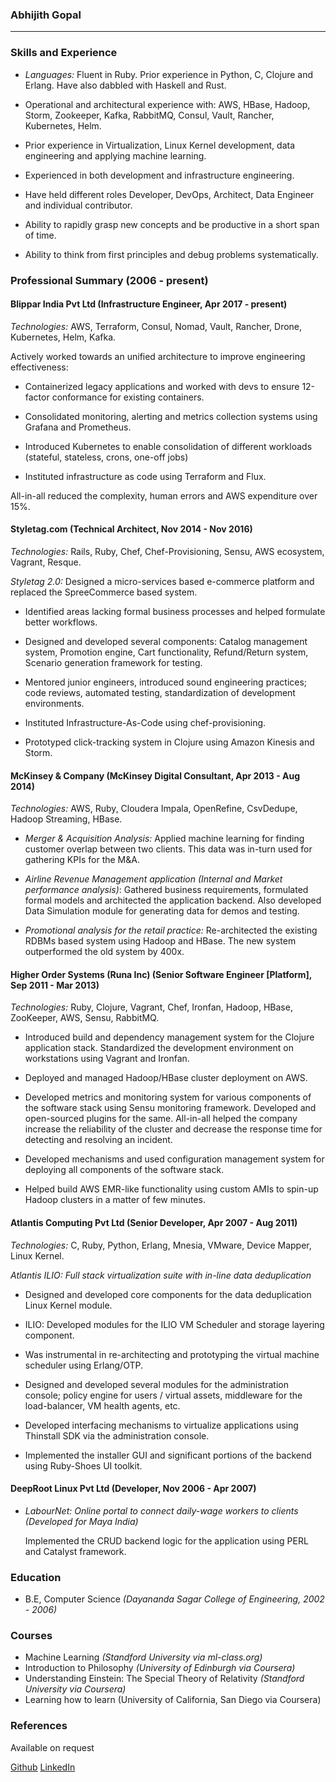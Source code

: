 ### Abhijith Gopal
---

### Skills and Experience

* *Languages:* Fluent in Ruby. Prior experience in Python, C, Clojure and Erlang. Have also dabbled  with Haskell and Rust.

* Operational and architectural experience with: AWS, HBase, Hadoop, Storm, Zookeeper, Kafka, RabbitMQ, Consul, Vault, Rancher, Kubernetes, Helm.

* Prior experience in Virtualization, Linux Kernel development, data engineering and applying machine learning.

* Experienced in both development and infrastructure engineering.

* Have held different roles Developer, DevOps, Architect, Data Engineer and individual contributor.

* Ability to rapidly grasp new concepts and be productive in a short span of time.

* Ability to think from first principles and debug problems systematically.

### Professional Summary  (2006 - present)

#### Blippar India Pvt Ltd (Infrastructure Engineer, Apr 2017 - present)
*Technologies:* AWS, Terraform, Consul, Nomad, Vault, Rancher, Drone, Kubernetes, Helm, Kafka.

Actively worked towards an unified architecture to improve engineering effectiveness:

 * Containerized legacy applications and worked with devs to ensure 12-factor conformance for existing containers.

 * Consolidated monitoring, alerting and metrics collection systems using Grafana and Prometheus.

 * Introduced Kubernetes to enable consolidation of different workloads (stateful, stateless, crons, one-off jobs)

 * Instituted infrastructure as code using Terraform and Flux.

All-in-all reduced the complexity, human errors and AWS expenditure over 15%.

#### Styletag.com (Technical Architect, Nov 2014 - Nov 2016)
*Technologies:* Rails, Ruby, Chef, Chef-Provisioning, Sensu, AWS ecosystem, Vagrant, Resque.

*Styletag 2.0:* Designed a micro-services based e-commerce platform and replaced the SpreeCommerce based system.

  * Identified areas lacking formal business processes and helped formulate better workflows.

  * Designed and developed several components: Catalog management system, Promotion engine, Cart functionality, Refund/Return system, Scenario generation framework for testing.

  * Mentored junior engineers, introduced sound engineering practices; code reviews, automated testing, standardization of development environments.

  * Instituted Infrastructure-As-Code using chef-provisioning.

  * Prototyped click-tracking system in Clojure using Amazon Kinesis and Storm.


#### McKinsey & Company (McKinsey Digital Consultant, Apr 2013 - Aug 2014)
*Technologies:* AWS, Ruby, Cloudera Impala, OpenRefine, CsvDedupe, Hadoop Streaming, HBase.

* *Merger & Acquisition Analysis:* Applied machine learning for finding customer overlap between two clients. This data was in-turn used for gathering KPIs for the M&A.

* *Airline Revenue Management application (Internal and Market performance analysis)*: Gathered business requirements, formulated formal models and architected the application backend. Also developed Data Simulation module for generating data for demos and testing.

* *Promotional analysis for the retail practice:* Re-architected the existing RDBMs based system using Hadoop and HBase. The new system outperformed the old system by 400x.


#### Higher Order Systems (Runa Inc) (Senior Software Engineer [Platform], Sep 2011 - Mar 2013)

*Technologies:* Ruby, Clojure, Vagrant, Chef, Ironfan, Hadoop, HBase, ZooKeeper, AWS, Sensu, RabbitMQ.

* Introduced build and dependency management system for the Clojure application stack. Standardized the development environment on workstations using Vagrant and Ironfan.

* Deployed and managed Hadoop/HBase cluster deployment on AWS.

* Developed metrics and monitoring system for various components of the software stack using Sensu monitoring framework. Developed and open-sourced plugins for the same. All-in-all helped the company increase the reliability of the cluster and decrease the response time for detecting and resolving an incident.

* Developed mechanisms and used configuration management system for deploying all components of the software stack.

* Helped build AWS EMR-like functionality using custom AMIs to spin-up Hadoop clusters in a matter of few minutes.


#### Atlantis Computing Pvt Ltd (Senior Developer, Apr 2007 - Aug 2011)

*Technologies:* C, Ruby, Python, Erlang, Mnesia, VMware, Device Mapper, Linux Kernel.

*Atlantis ILIO: Full stack virtualization suite with in-line data deduplication*

  * Designed and developed core components for the data deduplication Linux Kernel module.

  * ILIO: Developed modules for the ILIO VM Scheduler and storage layering component.

  * Was instrumental in re-architecting and prototyping the virtual machine scheduler using Erlang/OTP.

  * Designed and developed several modules for the administration console; policy engine for users / virtual assets, middleware for the load-balancer, VM health agents, etc.

  * Developed interfacing mechanisms to virtualize applications using Thinstall SDK via the administration console.

  * Implemented the installer GUI and significant portions of the backend using Ruby-Shoes UI toolkit.

#### DeepRoot Linux Pvt Ltd (Developer, Nov 2006 - Apr 2007)

* *LabourNet: Online portal to connect daily-wage workers to clients (Developed for Maya India)*

  Implemented the CRUD backend logic for the application using PERL and Catalyst framework.

### Education

* B.E, Computer Science *(Dayananda Sagar College of Engineering, 2002 - 2006)*

### Courses

* Machine Learning *(Standford University via ml-class.org)*
* Introduction to Philosophy *(University of Edinburgh via Coursera)*
* Understanding Einstein: The Special Theory of Relativity *(Standford University via Coursera)*
* Learning how to learn (University of California, San Diego via Coursera)

### References

Available on request

[Github](https://github.com/abhijith) [LinkedIn](https://www.linkedin.com/in/abhijithg)
